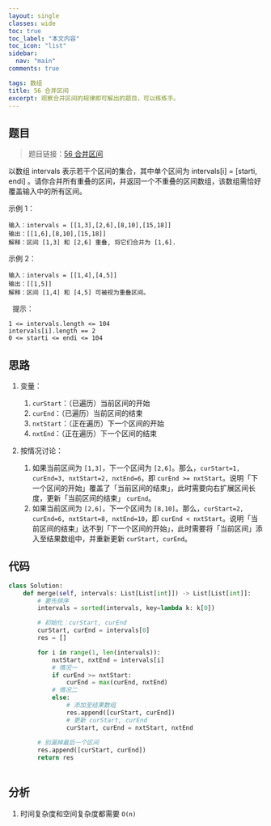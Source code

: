 ```yaml
---
layout: single
classes: wide
toc: true
toc_label: "本文内容"
toc_icon: "list"
sidebar:
  nav: "main"
comments: true

tags: 数组
title: 56 合并区间
excerpt: 观察合并区间的规律即可解出的题目，可以练练手。
---
```


## 题目

> 题目链接：[56 合并区间](https://leetcode-cn.com/problems/merge-intervals/)

以数组 intervals 表示若干个区间的集合，其中单个区间为 intervals[i] = [starti, endi] 。请你合并所有重叠的区间，并返回一个不重叠的区间数组，该数组需恰好覆盖输入中的所有区间。

示例 1：

    输入：intervals = [[1,3],[2,6],[8,10],[15,18]]
    输出：[[1,6],[8,10],[15,18]]
    解释：区间 [1,3] 和 [2,6] 重叠, 将它们合并为 [1,6].

示例 2：

    输入：intervals = [[1,4],[4,5]]
    输出：[[1,5]]
    解释：区间 [1,4] 和 [4,5] 可被视为重叠区间。
 
提示：

    1 <= intervals.length <= 104
    intervals[i].length == 2
    0 <= starti <= endi <= 104




## 思路 

1. 变量：
   
   1. `curStart`：（已遍历）当前区间的开始
   2. `curEnd`：（已遍历）当前区间的结束
   3. `nxtStart`：（正在遍历）下一个区间的开始
   4. `nxtEnd`：（正在遍历）下一个区间的结束

2. 按情况讨论：
   1. 如果当前区间为 `[1,3]`，下一个区间为 `[2,6]`。那么，`curStart=1, curEnd=3, nxtStart=2, nxtEnd=6`，即 `curEnd >= nxtStart`。说明「下一个区间的开始」覆盖了「当前区间的结束」，此时需要向右扩展区间长度，更新「当前区间的结束」 `curEnd`。
   2. 如果当前区间为 `[2,6]`，下一个区间为 `[8,10]`。那么，`curStart=2, curEnd=6, nxtStart=8, nxtEnd=10`，即 `curEnd < nxtStart`。说明「当前区间的结束」达不到「下一个区间的开始」，此时需要将「当前区间」添入至结果数组中，并重新更新 `curStart, curEnd`。


## 代码 

```python
class Solution:
    def merge(self, intervals: List[List[int]]) -> List[List[int]]:
        # 要先排序
        intervals = sorted(intervals, key=lambda k: k[0])

        # 初始化：curStart, curEnd
        curStart, curEnd = intervals[0]
        res = []

        for i in range(1, len(intervals)):
            nxtStart, nxtEnd = intervals[i]
            # 情况一
            if curEnd >= nxtStart:
                curEnd = max(curEnd, nxtEnd)
            # 情况二
            else:
                # 添加至结果数组
                res.append([curStart, curEnd])
                # 更新 curStart, curEnd
                curStart, curEnd = nxtStart, nxtEnd
        
        # 别漏掉最后一个区间
        res.append([curStart, curEnd])
        return res
         
```

## 分析 

1. 时间复杂度和空间复杂度都需要 `O(n)`